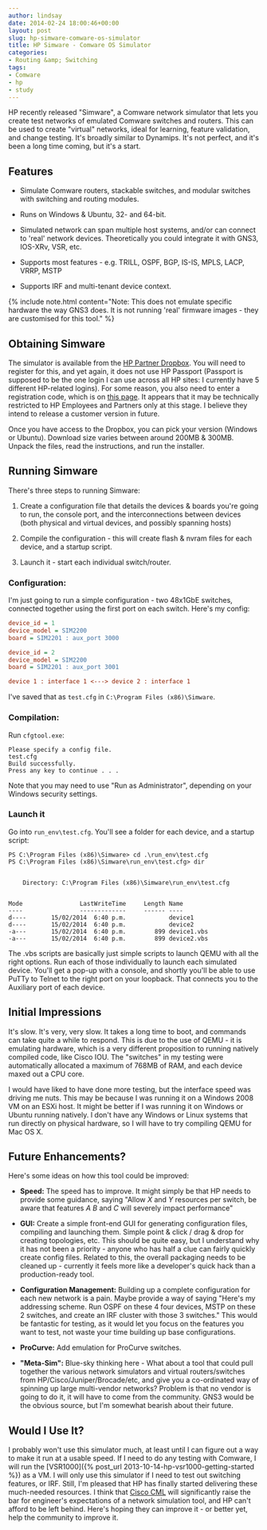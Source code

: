 ```yaml
---
author: lindsay
date: 2014-02-24 18:00:46+00:00
layout: post
slug: hp-simware-comware-os-simulator
title: HP Simware - Comware OS Simulator
categories:
- Routing &amp; Switching
tags:
- Comware
- hp
- study
---
```


HP recently released "Simware", a Comware network simulator that lets you create test networks of emulated Comware switches and routers. This can be used to create "virtual" networks, ideal for learning, feature validation, and change testing. It's broadly similar to Dynamips. It's not perfect, and it's been a long time coming, but it's a start.


## Features


  * Simulate Comware routers, stackable switches, and modular switches with switching and routing modules.

  * Runs on Windows & Ubuntu, 32- and 64-bit.

  * Simulated network can span multiple host systems, and/or can connect to 'real' network devices. Theoretically you could integrate it with GNS3, IOS-XRv, VSR, etc.

  * Supports most features - e.g. TRILL, OSPF, BGP, IS-IS, MPLS, LACP, VRRP, MSTP

  * Supports IRF and multi-tenant device context.


{% include note.html content="Note: This does not emulate specific hardware the way GNS3 does. It is not running 'real' firmware images - they are customised for this tool." %}


## Obtaining Simware


The simulator is available from the [HP Partner Dropbox](https://h30620.www3.hp.com/login-channel ). You will need to register for this, and yet again, it does not use HP Passport (Passport is supposed to be the one login I can use across all HP sites: I currently have 5 different HP-related logins). For some reason, you also need to enter a registration code, which is on [this page](http://h40060.www4.hp.com/email/eg/apr-13/pages/tools.html#5). It appears that it may be technically restricted to HP Employees and Partners only at this stage. I believe they intend to release a customer version in future.

Once you have access to the Dropbox, you can pick your version (Windows or Ubuntu). Download size varies between around 200MB & 300MB. Unpack the files, read the instructions, and run the installer.


## Running Simware


There's three steps to running Simware:


  1. Create a configuration file that details the devices & boards you're going to run, the console port, and the interconnections between devices (both physical and virtual devices, and possibly spanning hosts)

  2. Compile the configuration - this will create flash & nvram files for each device, and a startup script.

  3. Launch it - start each individual switch/router.


### Configuration:


I'm just going to run a simple configuration - two 48x1GbE switches, connected together using the first port on each switch. Here's my config:


```ini
device_id = 1
device_model = SIM2200
board = SIM2201 : aux_port 3000

device_id = 2
device_model = SIM2200
board = SIM2201 : aux_port 3001

device 1 : interface 1 <---> device 2 : interface 1
```


I've saved that as `test.cfg` in `C:\Program Files (x86)\Simware`.


### Compilation:


Run `cfgtool.exe`:


```text
Please specify a config file.
test.cfg
Build successfully.
Press any key to continue . . .
```


Note that you may need to use "Run as Administrator", depending on your Windows security settings.


### Launch it


Go into `run_env\test.cfg`. You'll see a folder for each device, and a startup script:


```posh
PS C:\Program Files (x86)\Simware> cd .\run_env\test.cfg
PS C:\Program Files (x86)\Simware\run_env\test.cfg> dir


    Directory: C:\Program Files (x86)\Simware\run_env\test.cfg


Mode                LastWriteTime     Length Name
----                -------------     ------ ----
d----       15/02/2014  6:40 p.m.            device1
d----       15/02/2014  6:40 p.m.            device2
-a---       15/02/2014  6:40 p.m.        899 device1.vbs
-a---       15/02/2014  6:40 p.m.        899 device2.vbs

```


The .vbs scripts are basically just simple scripts to launch QEMU with all the right options. Run each of those individually to launch each simulated device. You'll get a pop-up with a console, and shortly you'll be able to use PuTTy to Telnet to the right port on your loopback. That connects you to the Auxiliary port of each device.


## Initial Impressions


It's slow. It's very, very slow. It takes a long time to boot, and commands can take quite a while to respond. This is due to the use of QEMU - it is emulating hardware, which is a very different proposition to running natively compiled code, like Cisco IOU. The "switches" in my testing were automatically allocated a maximum of 768MB of RAM, and each device maxed out a CPU core.

I would have liked to have done more testing, but the interface speed was driving me nuts. This may be because I was running it on a Windows 2008 VM on an ESXi host. It might be better if I was running it on Windows or Ubuntu running natively. I don't have any Windows or Linux systems that run directly on physical hardware, so I will have to try compiling QEMU for Mac OS X.


## Future Enhancements?


Here's some ideas on how this tool could be improved:


  * **Speed:** The speed has to improve. It might simply be that HP needs to provide some guidance, saying "Allow _X_ and _Y_ resources per switch, be aware that features _A_ _B_ and _C_ will severely impact performance"

  * **GUI:** Create a simple front-end GUI for generating configuration files, compiling and launching them. Simple point & click / drag & drop for creating topologies, etc. This should be quite easy, but I understand why it has not been a priority - anyone who has half a clue can fairly quickly create config files. Related to this, the overall packaging needs to be cleaned up - currently it feels more like a developer's quick hack than a production-ready tool.

  * **Configuration Management:** Building up a complete configuration for each new network is a pain. Maybe provide a way of saying "Here's my addressing scheme. Run OSPF on these 4 four devices, MSTP on these 2 switches, and create an IRF cluster with those 3 switches." This would be fantastic for testing, as it would let you focus on the features you want to test, not waste your time building up base configurations.

  * **ProCurve:** Add emulation for ProCurve switches.

  * **"Meta-Sim":** Blue-sky thinking here - What about a tool that could pull together the various network simulators and virtual routers/switches from HP/Cisco/Juniper/Brocade/etc, and give you a co-ordinated way of spinning up large multi-vendor networks? Problem is that no vendor is going to do it, it will have to come from the community. GNS3 would be the obvious source, but I'm somewhat bearish about their future.



## Would I Use It?


I probably won't use this simulator much, at least until I can figure out a way to make it run at a usable speed. If I need to do any testing with Comware, I will run the [VSR1000]({% post_url 2013-10-14-hp-vsr1000-getting-started %}) as a VM. I will only use this simulator if I need to test out switching features, or IRF. Still, I'm pleased that HP has finally started delivering these much-needed resources. I think that [Cisco CML](http://blog.ipspace.net/2013/10/cisco-modeling-lab-virl-behind-scenes.html) will significantly raise the bar for engineer's expectations of a network simulation tool, and HP can't afford to be left behind. Here's hoping they can improve it - or better yet, help the community to improve it.
